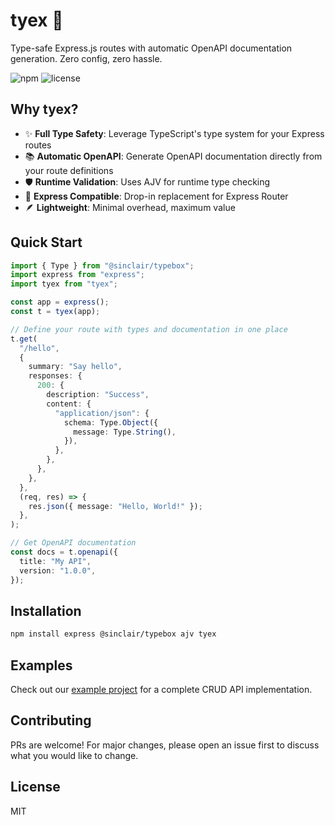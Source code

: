 # tyex 🚀

Type-safe Express.js routes with automatic OpenAPI documentation generation. Zero config, zero hassle.

![npm](https://img.shields.io/npm/v/tyex)
![license](https://img.shields.io/npm/l/tyex)

## Why tyex?

- ✨ **Full Type Safety**: Leverage TypeScript's type system for your Express routes
- 📚 **Automatic OpenAPI**: Generate OpenAPI documentation directly from your route definitions
- 🛡️ **Runtime Validation**: Uses AJV for runtime type checking
- 🔌 **Express Compatible**: Drop-in replacement for Express Router
- 🪶 **Lightweight**: Minimal overhead, maximum value

## Quick Start

```typescript
import { Type } from "@sinclair/typebox";
import express from "express";
import tyex from "tyex";

const app = express();
const t = tyex(app);

// Define your route with types and documentation in one place
t.get(
  "/hello",
  {
    summary: "Say hello",
    responses: {
      200: {
        description: "Success",
        content: {
          "application/json": {
            schema: Type.Object({
              message: Type.String(),
            }),
          },
        },
      },
    },
  },
  (req, res) => {
    res.json({ message: "Hello, World!" });
  },
);

// Get OpenAPI documentation
const docs = t.openapi({
  title: "My API",
  version: "1.0.0",
});
```

## Installation

```bash
npm install express @sinclair/typebox ajv tyex
```

## Examples

Check out our [example project](./examples/cats-api) for a complete CRUD API implementation.

## Contributing

PRs are welcome! For major changes, please open an issue first to discuss what you would like to change.

## License

MIT
